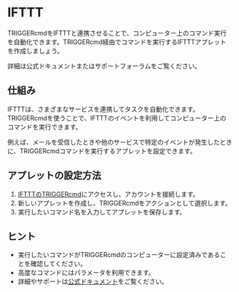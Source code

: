 # IFTTT

TRIGGERcmdをIFTTTと連携させることで、コンピューター上のコマンド実行を自動化できます。TRIGGERcmd経由でコマンドを実行するIFTTTアプレットを作成しましょう。

詳細は公式ドキュメントまたはサポートフォーラムをご覧ください。

## 仕組み

IFTTTは、さまざまなサービスを連携してタスクを自動化できます。TRIGGERcmdを使うことで、IFTTTのイベントを利用してコンピューター上のコマンドを実行できます。

例えば、メールを受信したときや他のサービスで特定のイベントが発生したときに、TRIGGERcmdコマンドを実行するアプレットを設定できます。

## アプレットの設定方法

1. [IFTTTのTRIGGERcmd](https://ifttt.com/trigger_cmd)にアクセスし、アカウントを接続します。
2. 新しいアプレットを作成し、TRIGGERcmdをアクションとして選択します。
3. 実行したいコマンド名を入力してアプレットを保存します。

## ヒント

* 実行したいコマンドがTRIGGERcmdのコンピューターに設定済みであることを確認してください。
* 高度なコマンドにはパラメータを利用できます。
* 詳細やサポートは[公式ドキュメント](https://www.triggercmd.com)をご覧ください。
